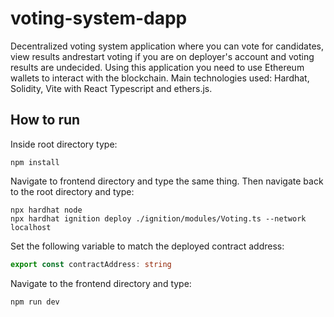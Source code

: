 # voting-system-dapp
Decentralized voting system application where you can vote for candidates, view results andrestart voting
if you are on deployer's account and voting results are undecided.
Using this application you need to use Ethereum wallets to interact with the blockchain.
Main technologies used: Hardhat, Solidity, Vite with React Typescript and ethers.js.

## How to run
Inside root directory type:
```shell
npm install
```
Navigate to frontend directory and type the same thing.
Then navigate back to the root directory and type:
```shell
npx hardhat node
npx hardhat ignition deploy ./ignition/modules/Voting.ts --network localhost
```
Set the following variable to match the deployed contract address:
```typescript
export const contractAddress: string
```
Navigate to the frontend directory and type:
```shell
npm run dev
```

<!---
# Sample Hardhat Project

This project demonstrates a basic Hardhat use case. It comes with a sample contract, a test for that contract, and a Hardhat Ignition module that deploys that contract.

Try running some of the following tasks:

```shell
npx hardhat help
npx hardhat test
REPORT_GAS=true npx hardhat test
npx hardhat node
npx hardhat ignition deploy ./ignition/modules/Lock.ts
```
--->
